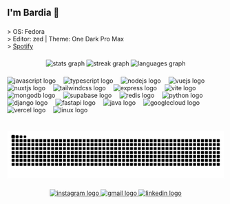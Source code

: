 <h2 align="left">I'm Bardia 🍁</h2>

###

<p align="left">> OS: Fedora  <br>> Editor: zed | Theme: One Dark Pro Max<br>> <a href="https://open.spotify.com/user/m5bwb9ytdyh36uhyoz5b314yo" target="_blank"> Spotify </a></p>

###

<div align="center">
  <img src="https://github-readme-stats.vercel.app/api?username=WoXy-Sensei&hide_title=false&hide_rank=false&show_icons=false&include_all_commits=true&count_private=true&disable_animations=false&theme=midnight-purple&locale=en&hide_border=true" height="150" alt="stats graph"  />
  <img src="https://streak-stats.demolab.com?user=WoXy-Sensei&locale=en&mode=daily&theme=midnight-purple&hide_border=true&border_radius=5" height="150" alt="streak graph"  />
  <img src="https://github-readme-stats.vercel.app/api/top-langs?username=WoXy-Sensei&locale=en&hide_title=true&layout=compact&card_width=320&langs_count=8&theme=midnight-purple&hide_border=true" height="150" alt="languages graph"  />
</div>

###

###

<div align="left">
  <img src="https://skillicons.dev/icons?i=js" height="40" alt="javascript logo"  />
  <img width="10" />
  <img src="https://skillicons.dev/icons?i=ts" height="40" alt="typescript logo"  />
  <img width="10" />
  <img src="https://skillicons.dev/icons?i=nodejs" height="40" alt="nodejs logo"  />
  <img width="10" />
  <img src="https://skillicons.dev/icons?i=vue" height="40" alt="vuejs logo"  />
  <img width="10" />
  <img src="https://skillicons.dev/icons?i=nuxtjs" height="40" alt="nuxtjs logo"  />
  <img width="10" />
  <img src="https://skillicons.dev/icons?i=tailwind" height="40" alt="tailwindcss logo"  />
  <img width="10" />
  <img src="https://skillicons.dev/icons?i=express" height="40" alt="express logo"  />
  <img width="10" />
  <img src="https://skillicons.dev/icons?i=vite" height="40" alt="vite logo"  />
  <img width="10" />
  <img src="https://skillicons.dev/icons?i=mongodb" height="40" alt="mongodb logo"  />
  <img width="10" />
  <img src="https://skillicons.dev/icons?i=supabase" height="40" alt="supabase logo"  />
  <img width="10" />
  <img src="https://skillicons.dev/icons?i=redis" height="40" alt="redis logo"  />
  <img width="10" />
  <img src="https://skillicons.dev/icons?i=py" height="40" alt="python logo"  />
  <img width="10" />
  <img src="https://skillicons.dev/icons?i=django" height="40" alt="django logo"  />
  <img width="10" />
  <img src="https://skillicons.dev/icons?i=fastapi" height="40" alt="fastapi logo"  />
  <img width="10" />
  <img src="https://skillicons.dev/icons?i=java" height="40" alt="java logo"  />
  <img width="10" />
  <img src="https://skillicons.dev/icons?i=gcp" height="40" alt="googlecloud logo"  />
  <img width="10" />
  <img src="https://skillicons.dev/icons?i=vercel" height="40" alt="vercel logo"  />
  <img width="10" />
  <img src="https://skillicons.dev/icons?i=linux" height="40" alt="linux logo"  />
</div>

###

<br clear="both">

<img src="https://raw.githubusercontent.com/WoXy-Sensei/WoXy-Sensei/output/snake.svg" alt="Snake animation" />

###

<div align="center">
  <a href="https://www.instagram.com/woxy.py" target="_blank">
    <img src="https://img.shields.io/static/v1?message=Instagram&logo=instagram&label=&color=E4405F&logoColor=white&labelColor=&style=for-the-badge" height="35" alt="instagram logo"  />
  </a>
  <a href="mailto:bardiaramez@gmail.com" target="_blank">
    <img src="https://img.shields.io/static/v1?message=Gmail&logo=gmail&label=&color=D14836&logoColor=white&labelColor=&style=for-the-badge" height="35" alt="gmail logo"  />
  </a>
  <a href="https://www.linkedin.com/in/bardia-ramez/" target="_blank">
    <img src="https://img.shields.io/static/v1?message=LinkedIn&logo=linkedin&label=&color=0077B5&logoColor=white&labelColor=&style=for-the-badge" height="35" alt="linkedin logo"  />
  </a>
</div>

###
